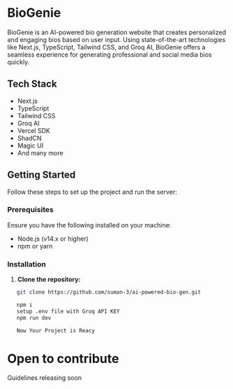 # BioGenie

BioGenie is an AI-powered bio generation website that creates personalized and engaging bios based on user input. Using state-of-the-art technologies like Next.js, TypeScript, Tailwind CSS, and Groq AI, BioGenie offers a seamless experience for generating professional and social media bios quickly.

## Tech Stack

- Next.js
- TypeScript
- Tailwind CSS
- Groq AI
- Vercel SDK
- ShadCN
- Magic UI
- And many more

## Getting Started

Follow these steps to set up the project and run the server:

### Prerequisites

Ensure you have the following installed on your machine:

- Node.js (v14.x or higher)
- npm or yarn

### Installation

1. **Clone the repository:**

```bash
   git clone https://github.com/suman-3/ai-powered-bio-gen.git

   npm i
   setup .env file with Groq API KEY
   npm run dev

   Now Your Project is Reacy

```

# Open to contribute 
 
 Guidelines releasing soon
